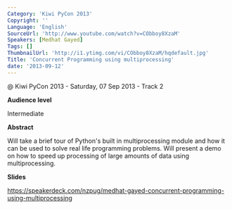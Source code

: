 ```yaml
---
Category: 'Kiwi PyCon 2013'
Copyright: ''
Language: 'English'
SourceUrl: 'http://www.youtube.com/watch?v=CObboy8XzaM'
Speakers: [Medhat Gayed]
Tags: []
ThumbnailUrl: 'http://i1.ytimg.com/vi/CObboy8XzaM/hqdefault.jpg'
Title: 'Concurrent Programming using multiprocessing'
date: '2013-09-12'
---
```

@ Kiwi PyCon 2013 - Saturday, 07 Sep 2013 - Track 2

**Audience level**

Intermediate

**Abstract**

Will take a brief tour of Python's built in multiprocessing module and how it can be used to solve real life programming problems. Will present a demo on how to speed up processing of large amounts of data using multiprocessing.

**Slides**

https://speakerdeck.com/nzpug/medhat-gayed-concurrent-programming-using-multiprocessing